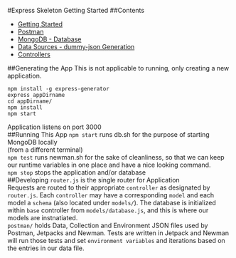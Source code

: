 #Express Skeleton Getting Started
##Contents
* [Getting Started](#generating-the-app)  
* [Postman](postman/)  
* [MongoDB - Database](models/)  
* [Data Sources - dummy-json Generation](data_templates/)  
* [Controllers](controllers/)  

##Generating the App
This is not applicable to running, only creating a new application.
```
npm install -g express-generator
express appDirname
cd appDirname/
npm install 
npm start
```
Application listens on port 3000  
##Running This App
`npm start` runs db.sh for the purpose of starting MongoDB locally  
(from a different terminal)  
`npm test` runs newman.sh for the sake of cleanliness, so that we can keep our runtime variables in one place and have a nice looking command.  
`npm stop` stops the application and/or database  
##Developing
`router.js` is the single router for Application  
Requests are routed to their appropriate `controller` as designated by `router.js`. Each `controller` may have a corresponding `model` and each model a `schema` (also located under `models/`). The database is initialized within `base` controller from `models/database.js`, and this is where our models are instnatiated.  
`postman/` holds Data, Collection and Environment JSON files used by Postman, Jetpacks and Newman. Tests are written in Jetpack and Newman will run those tests and set `environment variables` and iterations based on the entries in our data file.
